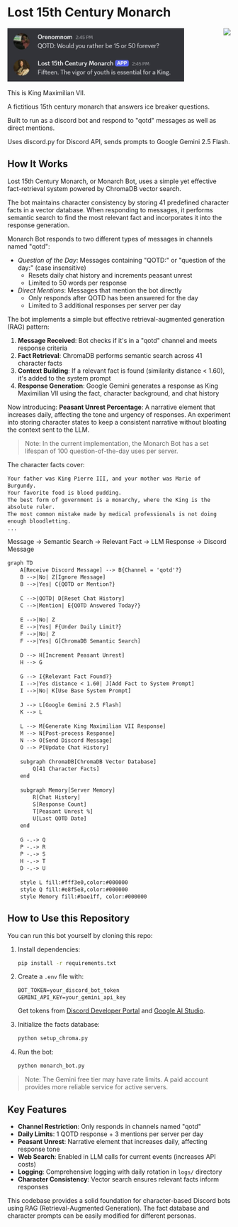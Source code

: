 # Lost 15th Century Monarch
<img src="/example-chat.jpg" height="120px">

<img src="https://upload.wikimedia.org/wikipedia/commons/2/29/Ranc_Jean_Louis_XIV_Fabre_museum.jpg" align="right" height="180px" />

This is King Maximilian VII.

A fictitious 15th century monarch that answers ice breaker questions.

Built to run as a discord bot and respond to "qotd" messages as well as direct mentions.

Uses discord.py for Discord API, sends prompts to Google Gemini 2.5 Flash.

## How It Works

Lost 15th Century Monarch, or Monarch Bot, uses a simple yet effective fact-retrieval system powered by ChromaDB vector search.

The bot maintains character consistency by storing 41 predefined character facts in a vector database. When responding to messages, it performs semantic search to find the most relevant fact and incorporates it into the response generation.

Monarch Bot responds to two different types of messages in channels named "qotd":

- *Question of the Day*: Messages containing "QOTD:" or "question of the day:" (case insensitive)
  - Resets daily chat history and increments peasant unrest
  - Limited to 50 words per response
- *Direct Mentions*: Messages that mention the bot directly
  - Only responds after QOTD has been answered for the day
  - Limited to 3 additional responses per server per day

The bot implements a simple but effective retrieval-augmented generation (RAG) pattern:

1. **Message Received**: Bot checks if it's in a "qotd" channel and meets response criteria
2. **Fact Retrieval**: ChromaDB performs semantic search across 41 character facts
3. **Context Building**: If a relevant fact is found (similarity distance < 1.60), it's added to the system prompt
4. **Response Generation**: Google Gemini generates a response as King Maximilian VII using the fact, character background, and chat history

Now introducing: **Peasant Unrest Percentage**: A narrative element that increases daily, affecting the tone and urgency of responses.
An experiment into storing character states to keep a consistent narrative without bloating the context sent to the LLM.
> Note: In the current implementation, the Monarch Bot has a set lifespan of 100 question-of-the-day uses per server.

The character facts cover:

```
Your father was King Pierre III, and your mother was Marie of Burgundy.
Your favorite food is blood pudding.
The best form of government is a monarchy, where the King is the absolute ruler.
The most common mistake made by medical professionals is not doing enough bloodletting.
...
```

Message → Semantic Search → Relevant Fact → LLM Response → Discord Message

```mermaid
graph TD
    A[Receive Discord Message] --> B{Channel = 'qotd'?}
    B -->|No| Z[Ignore Message]
    B -->|Yes| C{QOTD or Mention?}
    
    C -->|QOTD| D[Reset Chat History]
    C -->|Mention| E{QOTD Answered Today?}
    
    E -->|No| Z
    E -->|Yes| F{Under Daily Limit?}
    F -->|No| Z
    F -->|Yes| G[ChromaDB Semantic Search]
    
    D --> H[Increment Peasant Unrest]
    H --> G
    
    G --> I{Relevant Fact Found?}
    I -->|Yes distance < 1.60| J[Add Fact to System Prompt]
    I -->|No| K[Use Base System Prompt]
    
    J --> L[Google Gemini 2.5 Flash]
    K --> L
    
    L --> M[Generate King Maximilian VII Response]
    M --> N[Post-process Response]
    N --> O[Send Discord Message]
    O --> P[Update Chat History]
    
    subgraph ChromaDB[ChromaDB Vector Database]
        Q[41 Character Facts]
    end
    
    subgraph Memory[Server Memory]
        R[Chat History]
        S[Response Count]
        T[Peasant Unrest %]
        U[Last QOTD Date]
    end
    
    G -.-> Q
    P -.-> R
    P -.-> S
    H -.-> T
    D -.-> U
    
    style L fill:#fff3e0,color:#000000
    style Q fill:#e8f5e8,color:#000000
    style Memory fill:#bae1ff, color:#000000
```

## How to Use this Repository

You can run this bot yourself by cloning this repo:

1. Install dependencies:
   ```bash
   pip install -r requirements.txt
   ```

2. Create a `.env` file with:
   ```
   BOT_TOKEN=your_discord_bot_token
   GEMINI_API_KEY=your_gemini_api_key
   ```
   Get tokens from [Discord Developer Portal](https://discord.com/developers/applications) and [Google AI Studio](https://ai.google.dev/gemini-api/docs/api-key).

3. Initialize the facts database:
   ```bash
   python setup_chroma.py
   ```

4. Run the bot:
   ```bash
   python monarch_bot.py
   ```

> Note: The Gemini free tier may have rate limits. A paid account provides more reliable service for active servers.

## Key Features

- **Channel Restriction**: Only responds in channels named "qotd"
- **Daily Limits**: 1 QOTD response + 3 mentions per server per day
- **Peasant Unrest**: Narrative element that increases daily, affecting response tone
- **Web Search**: Enabled in LLM calls for current events (increases API costs)
- **Logging**: Comprehensive logging with daily rotation in `logs/` directory
- **Character Consistency**: Vector search ensures relevant facts inform responses

This codebase provides a solid foundation for character-based Discord bots using RAG (Retrieval-Augmented Generation). The fact database and character prompts can be easily modified for different personas.




